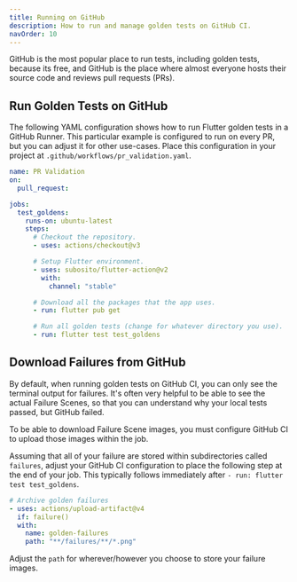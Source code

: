 ```yaml
---
title: Running on GitHub
description: How to run and manage golden tests on GitHub CI.
navOrder: 10
---
```

GitHub is the most popular place to run tests, including golden tests, because its
free, and GitHub is the place where almost everyone hosts their source code and
reviews pull requests (PRs).

## Run Golden Tests on GitHub
The following YAML configuration shows how to run Flutter golden tests in a GitHub
Runner. This particular example is configured to run on every PR, but you can adjust
it for other use-cases. Place this configuration in your project at `.github/workflows/pr_validation.yaml`.

```yaml
name: PR Validation
on:
  pull_request:

jobs:
  test_goldens:
    runs-on: ubuntu-latest
    steps:
      # Checkout the repository.
      - uses: actions/checkout@v3

      # Setup Flutter environment.
      - uses: subosito/flutter-action@v2
        with:
          channel: "stable"

      # Download all the packages that the app uses.
      - run: flutter pub get

      # Run all golden tests (change for whatever directory you use).
      - run: flutter test test_goldens
```

## Download Failures from GitHub
By default, when running golden tests on GitHub CI, you can only see the terminal
output for failures. It's often very helpful to be able to see the actual Failure
Scenes, so that you can understand why your local tests passed, but GitHub failed.

To be able to download Failure Scene images, you must configure GitHub CI to upload
those images within the job.

Assuming that all of your failure are stored within subdirectories called `failures`,
adjust your GitHub CI configuration to place the following step at the end of your
job. This typically follows immediately after `- run: flutter test test_goldens`.

```yaml
# Archive golden failures
- uses: actions/upload-artifact@v4
  if: failure()
  with:
    name: golden-failures
    path: "**/failures/**/*.png"
```

Adjust the `path` for wherever/however you choose to store your failure images.
